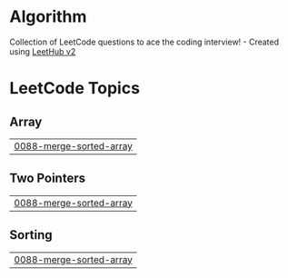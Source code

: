 # Algorithm
Collection of LeetCode questions to ace the coding interview! - Created using [LeetHub v2](https://github.com/arunbhardwaj/LeetHub-2.0)

<!---LeetCode Topics Start-->
# LeetCode Topics
## Array
|  |
| ------- |
| [0088-merge-sorted-array](https://github.com/hansun-hub/Algorithm/tree/master/0088-merge-sorted-array) |
## Two Pointers
|  |
| ------- |
| [0088-merge-sorted-array](https://github.com/hansun-hub/Algorithm/tree/master/0088-merge-sorted-array) |
## Sorting
|  |
| ------- |
| [0088-merge-sorted-array](https://github.com/hansun-hub/Algorithm/tree/master/0088-merge-sorted-array) |
<!---LeetCode Topics End-->